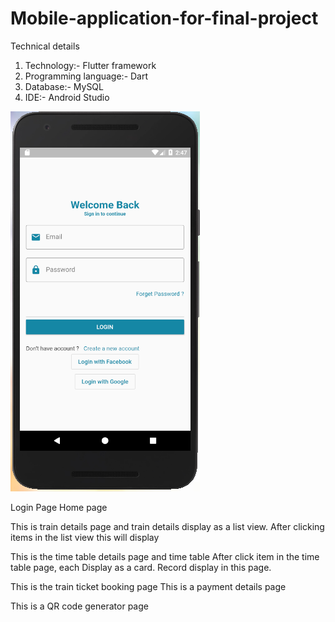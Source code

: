 # Mobile-application-for-final-project

Technical details

1. Technology:- Flutter framework
2. Programming language:- Dart
3. Database:- MySQL
4. IDE:- Android Studio


<img src="FronentImages/loginpage.PNG">


















	
Login Page	Home page	

	





















This is train details page and train details display as a list view.        After clicking items in the list view this will display





	




















This is the time table details page and time table                   After click item in the time table page, each Display as a card.                                                                           Record display in this page.

       
       
       
       
       
       	




















This is the train ticket booking page                                         This is a payment details page







	





















This is a QR code generator page
